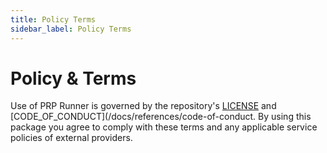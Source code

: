```yaml
---
title: Policy Terms
sidebar_label: Policy Terms
---
```


# Policy & Terms

Use of PRP Runner is governed by the repository's [LICENSE](/LICENSE) and [CODE_OF_CONDUCT](/docs/references/code-of-conduct.
By using this package you agree to comply with these terms and any applicable service policies of external providers.
